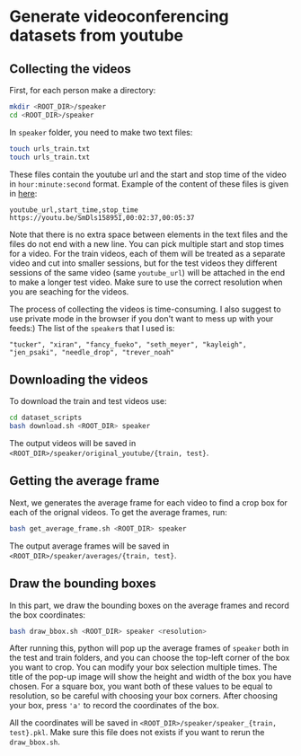 # Generate videoconferencing datasets from youtube

## Collecting the videos

First, for each person make a directory:
```bash
mkdir <ROOT_DIR>/speaker
cd <ROOT_DIR>/speaker
```

In `speaker` folder, you need to make two text files:
```bash
touch urls_train.txt
touch urls_train.txt
```
These files contain the youtube url and the start and stop time of the video in `hour:minute:second` format. Example of the content of these files
is given in [here](https://github.mit.edu/NeTS/nets_scripts/tree/master/dataset_scripts/sample_urls):

```text
youtube_url,start_time,stop_time
https://youtu.be/SmDls15895I,00:02:37,00:05:37
```

Note that there is no extra space between elements in the text files and the files do not end with a new line. You can pick multiple start and stop times for a video. For the train videos, each of them will be treated as a separate video and cut into smaller sessions, but for the test videos they different sessions of the same video (same `youtube_url`) will be attached in the end to make a longer test video. Make sure to use the correct resolution when you are seaching for the videos.

The process of collecting the videos is time-consuming. I also suggest to use private mode in the browser if you don't want to mess up with your feeds:) The list of the `speaker`s that I used is:

```
"tucker", "xiran", "fancy_fueko", "seth_meyer", "kayleigh", "jen_psaki", "needle_drop", "trever_noah"
```

## Downloading the videos

To download the train and test videos use:
```bash
cd dataset_scripts
bash download.sh <ROOT_DIR> speaker
```
The output videos will be saved in `<ROOT_DIR>/speaker/original_youtube/{train, test}`. 

## Getting the average frame
Next, we generates the average frame for each video to find a crop box for each of the orignal videos. To get the average frames, run:
```bash
bash get_average_frame.sh <ROOT_DIR> speaker
```
The output average frames will be saved in `<ROOT_DIR>/speaker/averages/{train, test}`. 

## Draw the bounding boxes

In this part, we draw the bounding boxes on the average frames and record the box coordinates: 
```bash
bash draw_bbox.sh <ROOT_DIR> speaker <resolution>
```
After running this, python will pop up the average frames of `speaker` both in the test and train folders, and you can choose the top-left corner of the box you want to crop. You can modify your box selection multiple times. The title of the pop-up image will show the height and width of the box you have chosen. For a square box, you want both of these values to be equal to resolution, so be careful with choosing your box corners. After choosing your box, press `'a'` to record the coordinates of the box. 

All the coordinates will be saved in `<ROOT_DIR>/speaker/speaker_{train, test}.pkl`. Make sure this file does not exists if you want to rerun the `draw_bbox.sh`. 
